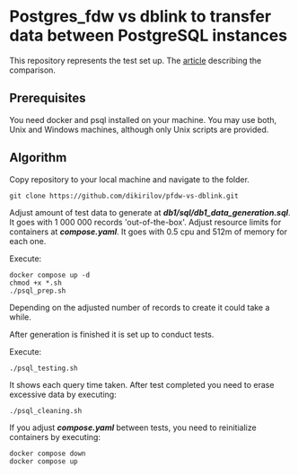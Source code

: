 # Postgres_fdw vs dblink to transfer data between PostgreSQL instances
This repository represents the test set up.
The [article](https://medium.com/@dikirilovskiy/need-to-transfer-data-between-postgresql-dont-be-in-a-rush-to-use-dblink-df44f676b184) describing the comparison.

## Prerequisites
You need docker and psql installed on your machine. 
You may use both, Unix and Windows machines, although only Unix scripts are provided.

## Algorithm
Copy repository to your local machine and navigate to the folder.

```
git clone https://github.com/dikirilov/pfdw-vs-dblink.git
```

Adjust amount of test data to generate at ***db1/sql/db1_data_generation.sql***. It goes with 1 000 000 records 'out-of-the-box'.
Adjust resource limits for containers at ***compose.yaml***. It goes with 0.5 cpu and 512m of memory for each one.


Execute:
```
docker compose up -d 
chmod +x *.sh
./psql_prep.sh
```

Depending on the adjusted number of records to create it could take a while.

After generation is finished it is set up to conduct tests. 


Execute:
```
./psql_testing.sh
```

It shows each query time taken. 
After test completed you need to erase excessive data by executing:
```
./psql_cleaning.sh
```


If you adjust ***compose.yaml*** between tests, you need to reinitialize containers by executing:
```
docker compose down
docker compose up
```
